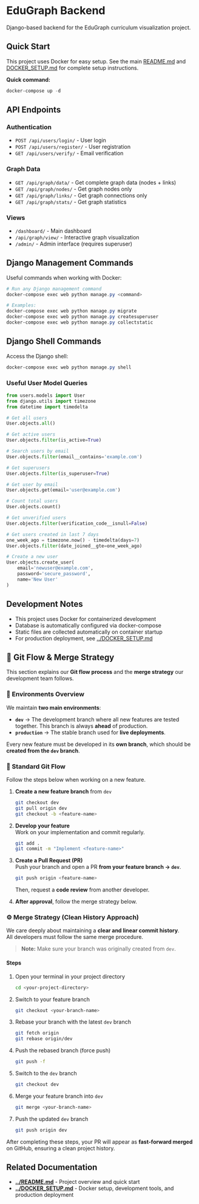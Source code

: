 # EduGraph Backend

Django-based backend for the EduGraph curriculum visualization project.

## Quick Start

This project uses Docker for easy setup. See the main [README.md](../README.md) and [DOCKER_SETUP.md](../DOCKER_SETUP.md) for complete setup instructions.

**Quick command:**
```powershell
docker-compose up -d
```

## API Endpoints

### Authentication
- `POST /api/users/login/` - User login
- `POST /api/users/register/` - User registration
- `GET /api/users/verify/` - Email verification

### Graph Data
- `GET /api/graph/data/` - Get complete graph data (nodes + links)
- `GET /api/graph/nodes/` - Get graph nodes only
- `GET /api/graph/links/` - Get graph connections only
- `GET /api/graph/stats/` - Get graph statistics

### Views
- `/dashboard/` - Main dashboard
- `/api/graph/view/` - Interactive graph visualization
- `/admin/` - Admin interface (requires superuser)

## Django Management Commands

Useful commands when working with Docker:

```powershell
# Run any Django management command
docker-compose exec web python manage.py <command>

# Examples:
docker-compose exec web python manage.py migrate
docker-compose exec web python manage.py createsuperuser
docker-compose exec web python manage.py collectstatic
```

## Django Shell Commands

Access the Django shell:
```powershell
docker-compose exec web python manage.py shell
```

### Useful User Model Queries

```python
from users.models import User
from django.utils import timezone
from datetime import timedelta

# Get all users
User.objects.all()

# Get active users
User.objects.filter(is_active=True)

# Search users by email
User.objects.filter(email__contains='example.com')

# Get superusers
User.objects.filter(is_superuser=True)

# Get user by email
User.objects.get(email='user@example.com')

# Count total users
User.objects.count()

# Get unverified users
User.objects.filter(verification_code__isnull=False)

# Get users created in last 7 days
one_week_ago = timezone.now() - timedelta(days=7)
User.objects.filter(date_joined__gte=one_week_ago)

# Create a new user
User.objects.create_user(
    email='newuser@example.com',
    password='secure_password',
    name='New User'
)
```

## Development Notes

- This project uses Docker for containerized development
- Database is automatically configured via docker-compose
- Static files are collected automatically on container startup
- For production deployment, see [../DOCKER_SETUP.md](../DOCKER_SETUP.md)

## 🧭 Git Flow & Merge Strategy

This section explains our **Git flow process** and the **merge strategy** our development team follows.

### 🌿 Environments Overview

We maintain **two main environments**:

- **`dev`** → The development branch where all new features are tested together. This branch is always **ahead** of production.
- **`production`** → The stable branch used for **live deployments**.

Every new feature must be developed in its **own branch**, which should be **created from the `dev` branch**.

### 🚀 Standard Git Flow

Follow the steps below when working on a new feature.

1. **Create a new feature branch** from `dev`  
   ```bash
   git checkout dev
   git pull origin dev
   git checkout -b <feature-name>
   ```

2. **Develop your feature**  
   Work on your implementation and commit regularly.  
   ```bash
   git add .
   git commit -m "Implement <feature-name>"
   ```

3. **Create a Pull Request (PR)**  
   Push your branch and open a PR **from your feature branch → `dev`**.  
   ```bash
   git push origin <feature-name>
   ```
   Then, request a **code review** from another developer.

4. **After approval**, follow the merge strategy below.

### ⚙️ Merge Strategy (Clean History Approach)

We care deeply about maintaining a **clear and linear commit history**.  
All developers must follow the same merge procedure.

> **Note:** Make sure your branch was originally created from `dev`.

#### Steps

1. Open your terminal in your project directory  
   ```bash
   cd <your-project-directory>
   ```

2. Switch to your feature branch  
   ```bash
   git checkout <your-branch-name>
   ```

3. Rebase your branch with the latest `dev` branch  
   ```bash
   git fetch origin
   git rebase origin/dev
   ```

4. Push the rebased branch (force push)  
   ```bash
   git push -f
   ```

5. Switch to the `dev` branch  
   ```bash
   git checkout dev
   ```

6. Merge your feature branch into `dev`  
   ```bash
   git merge <your-branch-name>
   ```

7. Push the updated `dev` branch  
   ```bash
   git push origin dev
   ```

After completing these steps, your PR will appear as **fast-forward merged** on GitHub, ensuring a clean project history.

## Related Documentation

- **[../README.md](../README.md)** - Project overview and quick start
- **[../DOCKER_SETUP.md](../DOCKER_SETUP.md)** - Docker setup, development tools, and production deployment
